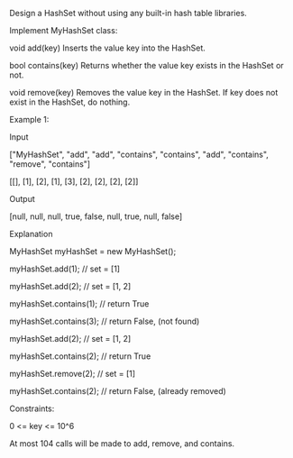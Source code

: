 Design a HashSet without using any built-in hash table libraries.

Implement MyHashSet class:

void add(key) Inserts the value key into the HashSet.

bool contains(key) Returns whether the value key exists in the HashSet or not.

void remove(key) Removes the value key in the HashSet. If key does not exist in the HashSet, do nothing.
 

Example 1:

Input

["MyHashSet", "add", "add", "contains", "contains", "add", "contains", "remove", "contains"]

[[], [1], [2], [1], [3], [2], [2], [2], [2]]

Output

[null, null, null, true, false, null, true, null, false]

Explanation

MyHashSet myHashSet = new MyHashSet();

myHashSet.add(1);      // set = [1]

myHashSet.add(2);      // set = [1, 2]

myHashSet.contains(1); // return True

myHashSet.contains(3); // return False, (not found)

myHashSet.add(2);      // set = [1, 2]

myHashSet.contains(2); // return True

myHashSet.remove(2);   // set = [1]

myHashSet.contains(2); // return False, (already removed)
 

Constraints:

0 <= key <= 10^6

At most 104 calls will be made to add, remove, and contains.
